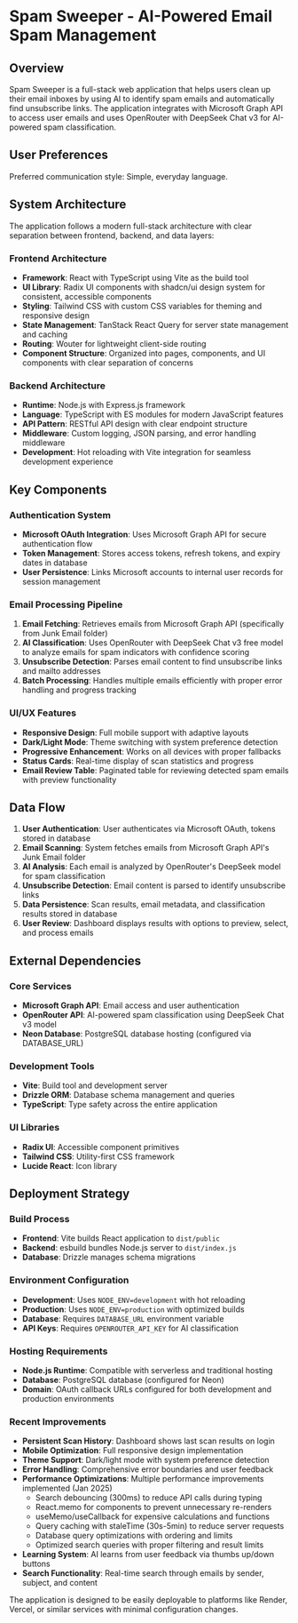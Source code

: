 # Spam Sweeper - AI-Powered Email Spam Management

## Overview

Spam Sweeper is a full-stack web application that helps users clean up their email inboxes by using AI to identify spam emails and automatically find unsubscribe links. The application integrates with Microsoft Graph API to access user emails and uses OpenRouter with DeepSeek Chat v3 for AI-powered spam classification.

## User Preferences

Preferred communication style: Simple, everyday language.

## System Architecture

The application follows a modern full-stack architecture with clear separation between frontend, backend, and data layers:

### Frontend Architecture
- **Framework**: React with TypeScript using Vite as the build tool
- **UI Library**: Radix UI components with shadcn/ui design system for consistent, accessible components
- **Styling**: Tailwind CSS with custom CSS variables for theming and responsive design
- **State Management**: TanStack React Query for server state management and caching
- **Routing**: Wouter for lightweight client-side routing
- **Component Structure**: Organized into pages, components, and UI components with clear separation of concerns

### Backend Architecture
- **Runtime**: Node.js with Express.js framework
- **Language**: TypeScript with ES modules for modern JavaScript features
- **API Pattern**: RESTful API design with clear endpoint structure
- **Middleware**: Custom logging, JSON parsing, and error handling middleware
- **Development**: Hot reloading with Vite integration for seamless development experience

## Key Components

### Authentication System
- **Microsoft OAuth Integration**: Uses Microsoft Graph API for secure authentication flow
- **Token Management**: Stores access tokens, refresh tokens, and expiry dates in database
- **User Persistence**: Links Microsoft accounts to internal user records for session management

### Email Processing Pipeline
1. **Email Fetching**: Retrieves emails from Microsoft Graph API (specifically from Junk Email folder)
2. **AI Classification**: Uses OpenRouter with DeepSeek Chat v3 free model to analyze emails for spam indicators with confidence scoring
3. **Unsubscribe Detection**: Parses email content to find unsubscribe links and mailto addresses
4. **Batch Processing**: Handles multiple emails efficiently with proper error handling and progress tracking

### UI/UX Features
- **Responsive Design**: Full mobile support with adaptive layouts
- **Dark/Light Mode**: Theme switching with system preference detection
- **Progressive Enhancement**: Works on all devices with proper fallbacks
- **Status Cards**: Real-time display of scan statistics and progress
- **Email Review Table**: Paginated table for reviewing detected spam emails with preview functionality

## Data Flow

1. **User Authentication**: User authenticates via Microsoft OAuth, tokens stored in database
2. **Email Scanning**: System fetches emails from Microsoft Graph API's Junk Email folder
3. **AI Analysis**: Each email is analyzed by OpenRouter's DeepSeek model for spam classification
4. **Unsubscribe Detection**: Email content is parsed to identify unsubscribe links
5. **Data Persistence**: Scan results, email metadata, and classification results stored in database
6. **User Review**: Dashboard displays results with options to preview, select, and process emails

## External Dependencies

### Core Services
- **Microsoft Graph API**: Email access and user authentication
- **OpenRouter API**: AI-powered spam classification using DeepSeek Chat v3 model
- **Neon Database**: PostgreSQL database hosting (configured via DATABASE_URL)

### Development Tools
- **Vite**: Build tool and development server
- **Drizzle ORM**: Database schema management and queries
- **TypeScript**: Type safety across the entire application

### UI Libraries
- **Radix UI**: Accessible component primitives
- **Tailwind CSS**: Utility-first CSS framework
- **Lucide React**: Icon library

## Deployment Strategy

### Build Process
- **Frontend**: Vite builds React application to `dist/public`
- **Backend**: esbuild bundles Node.js server to `dist/index.js`
- **Database**: Drizzle manages schema migrations

### Environment Configuration
- **Development**: Uses `NODE_ENV=development` with hot reloading
- **Production**: Uses `NODE_ENV=production` with optimized builds
- **Database**: Requires `DATABASE_URL` environment variable
- **API Keys**: Requires `OPENROUTER_API_KEY` for AI classification

### Hosting Requirements
- **Node.js Runtime**: Compatible with serverless and traditional hosting
- **Database**: PostgreSQL database (configured for Neon)
- **Domain**: OAuth callback URLs configured for both development and production environments

### Recent Improvements
- **Persistent Scan History**: Dashboard shows last scan results on login
- **Mobile Optimization**: Full responsive design implementation
- **Theme Support**: Dark/light mode with system preference detection
- **Error Handling**: Comprehensive error boundaries and user feedback
- **Performance Optimizations**: Multiple performance improvements implemented (Jan 2025)
  - Search debouncing (300ms) to reduce API calls during typing
  - React.memo for components to prevent unnecessary re-renders
  - useMemo/useCallback for expensive calculations and functions
  - Query caching with staleTime (30s-5min) to reduce server requests
  - Database query optimizations with ordering and limits
  - Optimized search queries with proper filtering and result limits
- **Learning System**: AI learns from user feedback via thumbs up/down buttons
- **Search Functionality**: Real-time search through emails by sender, subject, and content

The application is designed to be easily deployable to platforms like Render, Vercel, or similar services with minimal configuration changes.